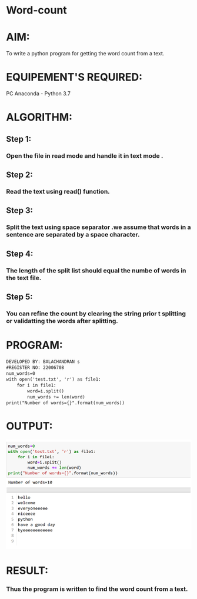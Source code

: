 # Word-count
# AIM:
To write a python program for getting the word count from a text.
# EQUIPEMENT'S REQUIRED: 
PC
Anaconda - Python 3.7
# ALGORITHM: 
## Step 1:

### Open the file in read mode and handle it in text mode .

## Step 2: 

### Read the text using read() function.

## Step 3: 

### Split the text using space separator .we assume that words in a sentence are separated by a space character.

## Step 4:  

### The length of the split list should equal the numbe of words in the text file.

## Step 5: 

### You can refine the count by clearing the string prior t splitting or validatting the words after splitting.


# PROGRAM:
```
DEVELOPED BY: BALACHANDRAN s
#REGISTER NO: 22006708
num_words=0
with open('test.txt', 'r') as file1:
    for i in file1:
        word=i.split()
        num_words += len(word)
print("Number of words={}".format(num_words))
```
# OUTPUT:
!['output'](/Screenshot%20from%202023-01-26%2010-41-38.png)


# RESULT:

### Thus the program is written to find the word count from a text.

